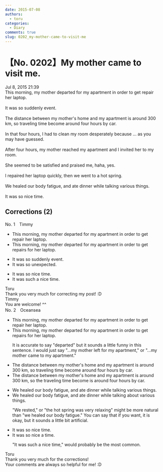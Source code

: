 ```yaml
---
date: 2015-07-08
authors:
  - toru
categories:
  - Diary
comments: true
slug: 0202_my-mother-came-to-visit-me
---
```


# 【No. 0202】My mother came to visit me.
<div class="date">Jul 8, 2015 21:39</div>
<div id="post"><div id="body_show_ori">
This morning, my mother departed for my apartment in order to get repair her laptop.<br/><br/>It was so suddenly event.<br/><br/>The distance between my mother's home and my apartment is around 300 km, so traveling time become around four hours by car.<br/><br/>In that four hours, I had to clean my room desperately because ... as you may have guessed.<br/><br/>After four hours, my mother reached my apartment and I invited her to my room.<br/><br/>She seemed to be satisfied and praised me, haha, yes.<br/><br/>I repaired her laptop quickly, then we went to a hot spring.<br/><br/>We healed our body fatigue, and ate dinner while talking various things.<br/><br/>It was so nice time.
</div></div>

<!-- more -->


## Corrections (2)
<div id="block"><div class="first_name"> No. 1　<span class="just_name">Timmy</span></div><div id="block2">
<ul class="correction_field">
<li class="incorrect">This morning, my mother departed for my apartment in order to get repair her laptop.</li>
<li class="corrected correct">
This morning, my mother departed for my apartment in order to get repair<span class="f_blue">s for</span> her laptop.
</li>
</ul>
<ul class="correction_field">
<li class="incorrect">It was so suddenly event.</li>
<li class="corrected correct">
It was<span class="f_blue"> </span>so <span class="f_blue">unexpected</span>.
</li>
</ul>
<ul class="correction_field">
<li class="incorrect">It was so nice time.</li>
<li class="corrected correct">
It was <span class="f_blue">such a</span> nice time.
</li>
</ul>
</div><div class="name"><span class="just_name">Toru</span><br>
Thank you very much for correcting my post! :D
</div>
<div class="name"><span class="just_name">Timmy</span><br>
You are welcome! ^^
</div>
</div>
<div id="block"><div class="first_name"> No. 2　<span class="just_name">Oceansea</span></div><div id="block2">
<ul class="correction_field">
<li class="incorrect">This morning, my mother departed for my apartment in order to get repair her laptop.</li>
<li class="corrected correct">
This morning, my mother departed for my apartment in order to get repair<span class="f_blue">s for</span> her laptop.
<p class="correction_comment">It is accurate to say "departed" but it sounds a little funny in this sentence. I would just say "...my mother left for my apartment," or "...my mother came to my apartment."</p>
</li>
</ul>
<ul class="correction_field">
<li class="incorrect">The distance between my mother's home and my apartment is around 300 km, so traveling time become around four hours by car.</li>
<li class="corrected correct">
The distance between my mother's home and my apartment is around 300 km, so <span class="f_blue">the</span> traveling time <span class="f_gray"><span class="sline">become</span></span> <span class="f_red">is </span>around four hours by car.
</li>
</ul>
<ul class="correction_field">
<li class="incorrect">We healed our body fatigue, and ate dinner while talking various things.</li>
<li class="corrected correct">
We healed our body fatigue, and ate dinner while talking <span class="f_red">about </span>various things.
<p class="correction_comment">"We rested," or "the hot spring was very relaxing" might be more natural than "we healed our body fatigue." You can say that if you want, it is okay, but it sounds a little bit artificial.</p>
</li>
</ul>
<ul class="correction_field">
<li class="incorrect">It was so nice time.</li>
<li class="corrected correct">
It was so nice <span class="f_red">a</span> time.
<p class="correction_comment">"It was such a nice time," would probably be the most common.</p>
</li>
</ul>
</div><div class="name"><span class="just_name">Toru</span><br>
Thank you very much for the corrections!<br/>Your comments are always so helpful for me! :D
</div>
</div>
